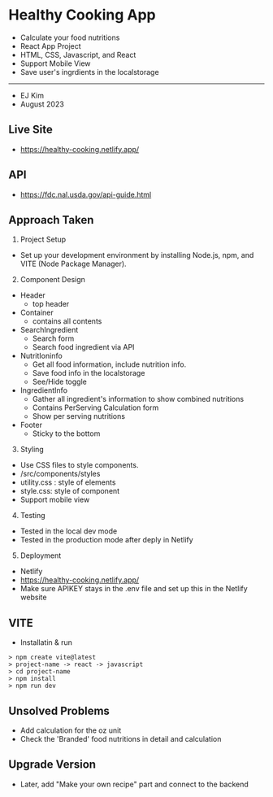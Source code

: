 # Healthy Cooking App
- Calculate your food nutritions
- React App Project
- HTML, CSS, Javascript, and React
- Support Mobile View
- Save user's ingrdients in the localstorage
-------
- EJ Kim
- August 2023


## Live Site
- https://healthy-cooking.netlify.app/


## API
- https://fdc.nal.usda.gov/api-guide.html


## Approach Taken
1. Project Setup
- Set up your development environment by installing Node.js, npm, and VITE (Node Package Manager).


2. Component Design
- Header
    - top header
- Container
    - contains all contents
- SearchIngredient
    - Search form
    - Search food ingredient via API
- NutritIoninfo
    - Get all food information, include nutrition info.
    - Save food info in the localstorage
    - See/Hide toggle
- IngredientInfo
    - Gather all ingredient's information to show combined nutritions
    - Contains PerServing Calculation form
    - Show per serving nutritions
- Footer
    - Sticky to the bottom


3. Styling
- Use CSS files to style components.
- /src/components/styles
- utility.css : style of elements
- style.css: style of component
- Support mobile view


4. Testing
- Tested in the local dev mode
- Tested in the production mode after deply in Netlify


5. Deployment
- Netlify
- https://healthy-cooking.netlify.app/
- Make sure APIKEY stays in the .env file and set up this in the Netlify website


## VITE
- Installatin & run
``` 
> npm create vite@latest 
> project-name -> react -> javascript
> cd project-name
> npm install
> npm run dev
```


## Unsolved Problems
- Add calculation for the oz unit
- Check the 'Branded' food nutritions in detail and calculation


## Upgrade Version
- Later, add "Make your own recipe" part and connect to the backend
